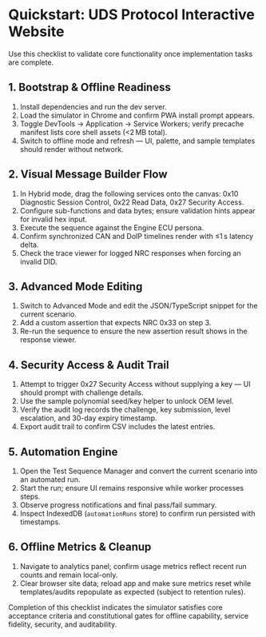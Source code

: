 # Quickstart: UDS Protocol Interactive Website

Use this checklist to validate core functionality once implementation tasks are complete.

## 1. Bootstrap & Offline Readiness

1. Install dependencies and run the dev server.
2. Load the simulator in Chrome and confirm PWA install prompt appears.
3. Toggle DevTools → Application → Service Workers; verify precache manifest lists core shell assets (<2 MB total).
4. Switch to offline mode and refresh — UI, palette, and sample templates should render without network.

## 2. Visual Message Builder Flow

1. In Hybrid mode, drag the following services onto the canvas: 0x10 Diagnostic Session Control, 0x22 Read Data, 0x27 Security Access.
2. Configure sub-functions and data bytes; ensure validation hints appear for invalid hex input.
3. Execute the sequence against the Engine ECU persona.
4. Confirm synchronized CAN and DoIP timelines render with ≤1 s latency delta.
5. Check the trace viewer for logged NRC responses when forcing an invalid DID.

## 3. Advanced Mode Editing

1. Switch to Advanced Mode and edit the JSON/TypeScript snippet for the current scenario.
2. Add a custom assertion that expects NRC 0x33 on step 3.
3. Re-run the sequence to ensure the new assertion result shows in the response viewer.

## 4. Security Access & Audit Trail

1. Attempt to trigger 0x27 Security Access without supplying a key — UI should prompt with challenge details.
2. Use the sample polynomial seed/key helper to unlock OEM level.
3. Verify the audit log records the challenge, key submission, level escalation, and 30-day expiry timestamp.
4. Export audit trail to confirm CSV includes the latest entries.

## 5. Automation Engine

1. Open the Test Sequence Manager and convert the current scenario into an automated run.
2. Start the run; ensure UI remains responsive while worker processes steps.
3. Observe progress notifications and final pass/fail summary.
4. Inspect IndexedDB (`automationRuns` store) to confirm run persisted with timestamps.

## 6. Offline Metrics & Cleanup

1. Navigate to analytics panel; confirm usage metrics reflect recent run counts and remain local-only.
2. Clear browser site data; reload app and make sure metrics reset while templates/audits repopulate as expected (subject to retention rules).

Completion of this checklist indicates the simulator satisfies core acceptance criteria and constitutional gates for offline capability, service fidelity, security, and auditability.
